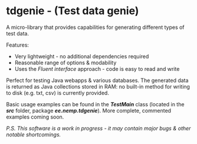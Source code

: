 tdgenie - (Test data genie)
=======
A micro-library that provides capabilities for generating different types of test data. 


Features:
* Very lightweight - no additional dependencies required
* Reasonable range of options & modability
* Uses the _Fluent interface_ approach - code is easy to read and write
  

Perfect for testing Java webapps &amp; various databases. The generated data is returned as Java collections stored in RAM: 
no built-in method for writing to disk (e.g. txt, csv) is currently provided. 

Basic usage examples can be found in the **_TestMain_** class (located in the **_src_** folder, package 
**_ee.nemp.tdgenie_**). More complete, commented examples coming soon.





_P.S. This software is a work in progress - it may contain major bugs & other notable shortcomings._
